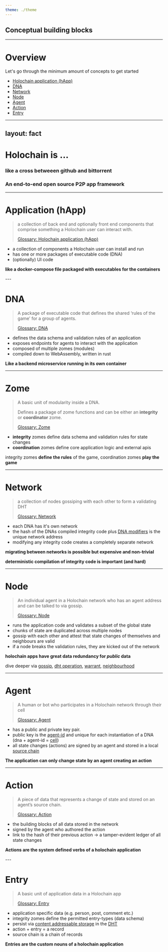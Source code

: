 ```yaml
---
theme: ./theme
---
```


## Conceptual building blocks

---

# Overview

Let's go through the minimum amount of concepts to get started

- [Holochain application (hApp)](https://developer.holochain.org/resources/glossary/#application-app)
- [DNA](https://developer.holochain.org/resources/glossary/#dna)
- [Network](https://developer.holochain.org/resources/glossary/#network)
- [Node](https://developer.holochain.org/resources/glossary/#node)
- [Agent](https://developer.holochain.org/resources/glossary/#agent)
- [Action](https://developer.holochain.org/resources/glossary/#record)
- [Entry](https://developer.holochain.org/resources/glossary/#entry)

---
layout: fact
---

# Holochain is ...

<v-clicks> 

### like a cross betweeen github and bittorrent 

### An end-to-end open source P2P app framework

</v-clicks>

---

# Application (hApp)

> a collection of back end and optionally front end components that comprise something a Holochain user can interact with.
> 
> [Glossary: Holochain application (hApp)](https://developer.holochain.org/resources/glossary/#application-app)

<v-clicks>

- a collection of components a Holochain user can install and run
- has one or more packages of executable code (DNA)
- (optionally) UI code

</v-clicks>

<v-click> 

**like a docker-compose file packaged with executables for the containers**

</v-click>
---

# DNA

> A package of executable code that defines the shared ‘rules of the game’ for a group of agents.
> 
> [Glossary: DNA](https://developer.holochain.org/resources/glossary/#dna)

<v-clicks>

- defines the data schema and validation rules of an application
- exposes endpoints for agents to interact with the application
- composed of multiple zomes (modules)
- compiled down to WebAssembly, written in rust

</v-clicks>

<v-click>

**Like a backend microservice running in its own container**

</v-click>

---

# Zome

> A basic unit of modularity inside a DNA. 
> 
> Defines a package of zome functions and can be either an **integrity** or **coordinator** zome.
>
> [Glossary: Zome](https://developer.holochain.org/resources/glossary/#zome)

<v-clicks>

- **integrity** zomes define data schema and validation rules for state changes
- **coordination** zomes define core application logic and external apis

</v-clicks>

<v-clicks>

integrity zomes **define the rules** of the game, coordination zomes **play the game**

</v-clicks>

---

# Network

> a collection of nodes gossiping with each other to form a validating DHT
> 
> [Glossary: Network](https://developer.holochain.org/resources/glossary/#network)

<v-clicks>

- each DNA has it's own network 
- the hash of the DNAs compiled integrity code plus [DNA modifiers](https://developer.holochain.org/resources/glossary/#dna-modifiers) is the unique network address
- modifying any integrity code creates a completely separate network

</v-clicks>

<v-clicks>

**migrating between networks is possible but expensive and non-trivial**

**deterministic compilation of integrity code is important (and hard)**

</v-clicks>

---

# Node

> An individual agent in a Holochain network who has an agent address and can be talked to via gossip.
> 
> [Glossary: Node](https://developer.holochain.org/resources/glossary/#node)

<v-clicks>

- runs the application code and validates a subset of the global state
- chunks of state are duplicated across multiple nodes 
- gossip with each other and attest that state changes of themselves and neighbours are valid
- if a node breaks the validation rules, they are kicked out of the network

</v-clicks>

<v-clicks>

**holochain apps have great data redundancy for *public* data**

dive deeper via [gossip](https://developer.holochain.org/resources/glossary/#gossip), [dht operation](https://developer.holochain.org/resources/glossary/#dht-operation), [warrant](https://developer.holochain.org/resources/glossary/#warrant), [neighbourhood](https://developer.holochain.org/resources/glossary/#neighborhood)

</v-clicks>

---

# Agent

> A human or bot who participates in a Holochain network through their cell
> 
> [Glossary: Agent](https://developer.holochain.org/resources/glossary/#agent)

<v-clicks>

- has a public and private key pair. 
- public key is the [agent-id](https://developer.holochain.org/resources/glossary/#agent-id) and unique for each instantiation of a DNA (dna + agent-id = [cell](https://developer.holochain.org/resources/glossary/#cell))
- all state changes (actions) are signed by an agent and stored in a local [source chain](https://developer.holochain.org/resources/glossary/#source-chain)
</v-clicks>

<v-clicks>

**The application can only change state by an agent creating an action**

</v-clicks>

---

# Action

> A piece of data that represents a change of state and stored on an agent’s source chain.
>
> 
> [Glossary: Action](https://developer.holochain.org/resources/glossary/#action)

<v-clicks>

- the building blocks of all data stored in the network
- signed by the agent who authored the action
- link to the hash of their previous action -> a tamper-evident ledger of all state changes

</v-clicks>

<v-click>

**Actions are the system defined verbs of a holochain application**

</v-click>
---

# Entry

> A basic unit of application data in a Holochain app
> 
> [Glossary: Entry](https://developer.holochain.org/resources/glossary/#entry)

<v-clicks>

- application specific data (e.g. person, post, comment etc.)
- integrity zomes define the permitted entry-types (data schema)
- persist via [content addressable storage](https://developer.holochain.org/resources/glossary/#content-addressable-storage-cas) in the [DHT](https://developer.holochain.org/resources/glossary/#distributed-hash-table-dht)
- action + entry = a record
- source chain is a chain of records

</v-clicks>

<v-click>

**Entries are the custom nouns of a holochain application** 

</v-click>

